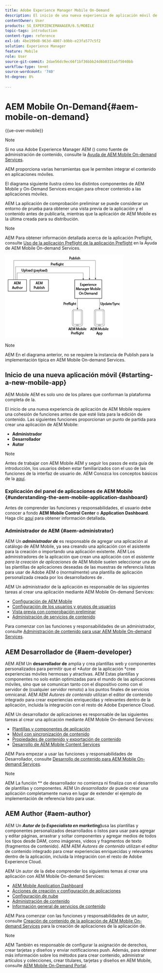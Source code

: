 ```yaml
---
title: Adobe Experience Manager Mobile On-Demand
description: El inicio de una nueva experiencia de aplicación móvil de Adobe Experience Manager AEM () requiere una cohesión de funciones antes de que esté lista para la edición de contenido. AEM Siga esta página para empezar a usar los servicios móviles bajo demanda de la aplicación de la versión de.
contentOwner: User
products: SG_EXPERIENCEMANAGER/6.5/MOBILE
topic-tags: introduction
content-type: reference
exl-id: 4be199d8-963d-4807-b9bb-e23fa577c5f2
solution: Experience Manager
feature: Mobile
role: User
source-git-commit: 2dae56dc9ec66f1bf36bbb24d6b0315a5f5040bb
workflow-type: tm+mt
source-wordcount: '740'
ht-degree: 0%

---
```


# AEM Mobile On-Demand{#aem-mobile-on-demand}

{{ue-over-mobile}}

>[!NOTE]
>
>Si no usa Adobe Experience Manager AEM () como fuente de administración de contenido, consulte la [Ayuda de AEM Mobile On-demand Services](https://helpx.adobe.com/digital-publishing-solution/topics.html).

AEM proporciona varias herramientas que le permiten integrar el contenido en aplicaciones móviles.

El diagrama siguiente ilustra cómo los distintos componentes de AEM Mobile y On-Demand Services encajan para ofrecer contenido a las aplicaciones móviles.

AEM La aplicación de comprobación preliminar se puede considerar un entorno de prueba para obtener una vista previa de la aplicación y el contenido antes de publicarla, mientras que la aplicación de AEM Mobile es la última creada para su distribución.

>[!NOTE]
>
>AEM Para obtener información detallada acerca de la aplicación Preflight, consulte [Uso de la aplicación Preflight de la aplicación Preflight](https://helpx.adobe.com/digital-publishing-solution/help/preflight-app.html) en la Ayuda de AEM Mobile On-demand Services.

![chlimage_1-171](assets/chlimage_1-171.png)

>[!NOTE]
>
>AEM En el diagrama anterior, no se requiere la instancia de Publish para la implementación típica en AEM Mobile On-demand Services.

## Inicio de una nueva aplicación móvil {#starting-a-new-mobile-app}

AEM Mobile AEM es solo uno de los pilares que conforman la plataforma completa de la.

El inicio de una nueva experiencia de aplicación de AEM Mobile requiere una cohesión de funciones antes de que esté lista para la edición de contenido. Las siguientes funciones proporcionan un punto de partida para crear una aplicación de AEM Mobile:

* **Administrador**
* **Desarrollador**
* **Autor**

>[!NOTE]
>
>Antes de trabajar con AEM Mobile AEM y seguir los pasos de esta guía de introducción, los usuarios deben estar familiarizados con el uso de las funciones de la interfaz de usuario de. AEM Conozca los conceptos básicos de la [aquí](/help/sites-deploying/deploy.md).

### Explicación del panel de aplicaciones de AEM Mobile {#understanding-the-aem-mobile-application-dashboard}

Antes de comprender las funciones y responsabilidades, el usuario debe conocer a fondo **AEM Mobile Control Center** o **Application Dashboard**. Haga clic [aquí](/help/mobile/mobile-apps-ondemand-application-dashboard.md) para obtener información detallada.

### Administrador de AEM {#aem-administrator}

AEM Un ***administrador de*** es responsable de agregar una aplicación al catálogo de AEM Mobile, ya sea creando una aplicación con el asistente para la creación o importando una aplicación existente. AEM Los administradores de la aplicación que crean una aplicación con el *asistente para la creación de aplicaciones* de AEM Mobile suelen seleccionar una de las plantillas de aplicaciones deseadas de las muestras de referencia listas para usar de Adobe AEM o (normalmente) una plantilla de aplicación personalizada creada por los desarrolladores de *.*

AEM Un administrador de la aplicación es responsable de las siguientes tareas al crear una aplicación mediante AEM Mobile On-demand Services:

* [Configuración de AEM Mobile](/help/mobile/aem-mobile-setup.md)
* [Configuración de los usuarios y grupos de usuarios](/help/mobile/aem-mobile-configure-users.md)
* [Vista previa con comprobación preliminar](/help/mobile/aem-mobile-manage-ondemand-services.md)
* [Administración de servicios de contenido](/help/mobile/developing-content-services.md)

Para comenzar con las funciones y responsabilidades de un administrador, consulte [Administración de contenido para usar AEM Mobile On-demand Services](/help/mobile/aem-mobile.md).

## AEM Desarrollador de {#aem-developer}

AEM AEM Un **desarrollador de** amplía y crea plantillas web y componentes personalizados para permitir que el *Autor de la aplicación *cree experiencias móviles hermosas y atractivas. AEM Estas plantillas y componentes no solo están optimizadas para el mundo de las aplicaciones móviles, sino que se comunican tanto con el dispositivo como con el servidor de (cualquier servidor remoto) a los puntos finales de servicios omnicanal. AEM AEM *Autores de contenido* utilizan el editor de contenido integrado para crear experiencias enriquecidas y relevantes dentro de la aplicación, incluida la integración con el resto de Adobe Experience Cloud.

AEM Un desarrollador de aplicaciones es responsable de las siguientes tareas al crear una aplicación mediante AEM Mobile On-demand Services:

* [Plantillas y componentes de aplicación](/help/mobile/app-templates-and-components1.md)
* [Móvil con sincronización de contenido](/help/mobile/mobile-ondemand-contentsync.md)
* [Propiedades de contenido y exportación de contenido](/help/mobile/on-demand-content-properties-exporting.md)
* [Desarrollo de AEM Mobile Content Services](/help/mobile/developing-content-services.md)

AEM Para empezar a usar las funciones y responsabilidades de Desarrollador, consulte [Desarrollo de contenido para AEM Mobile On-demand Services](/help/mobile/aem-mobile-on-demand.md).

>[!NOTE]
>
>AEM La función ** de desarrollador no comienza ni finaliza con el desarrollo de plantillas y componentes. AEM Un *desarrollador de* puede crear una aplicación completamente nueva en lugar de extender el ejemplo de implementación de referencia listo para usar.

## AEM Author {#aem-author}

AEM Un ***Autor de* (o *Especialista en marketing*)**&#x200B;usa las plantillas y componentes personalizados desarrollados o listos para usar para agregar y editar páginas, arrastrar y soltar componentes y agregar medios de todos los tipos desde DAM, como imágenes, vídeos y fragmentos de texto (fragmentos de contenido). AEM AEM *Autores de contenido* utilizan el editor de contenido integrado para crear experiencias enriquecidas y relevantes dentro de la aplicación, incluida la integración con el resto de Adobe Experience Cloud.

AEM Un autor de la debe comprender los siguientes temas al crear una aplicación con AEM Mobile On-demand Services:

* [AEM Mobile Application Dashboard](/help/mobile/mobile-apps-ondemand-application-dashboard.md)
* [Acciones de creación y configuración de aplicaciones](/help/mobile/mobile-apps-ondemand-application-create-configure-action.md)
* [Configuración de nube](/help/mobile/mobile-on-demand-associating-an-on-demand-app-to-cloud-configuration.md)
* [Administración de contenido](/help/mobile/mobile-apps-ondemand-manage-content-ondemand.md)
* [Información general de servicios de contenido](/help/mobile/develop-content-as-a-service.md)

AEM Para comenzar con las funciones y responsabilidades de un autor, consulte [Creación de contenido de la aplicación de AEM Mobile On-demand Services](/help/mobile/mobile-apps-ondemand.md) para la creación de aplicaciones de la aplicación de.

>[!NOTE]
>
>AEM También es responsable de configurar la asignación de derechos, crear tarjetas y diseños y enviar notificaciones push. Además, para obtener más información sobre los métodos para crear contenido, administrar artículos y colecciones, crear titulares, tarjetas y diseños en AEM Mobile, consulte [AEM Mobile On-Demand Portal](https://helpx.adobe.com/digital-publishing-solution/topics.html#dynamicpod_reference_2).
